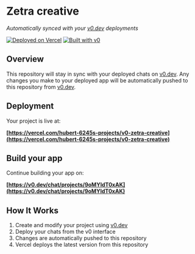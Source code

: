 # Zetra creative

*Automatically synced with your [v0.dev](https://v0.dev) deployments*

[![Deployed on Vercel](https://img.shields.io/badge/Deployed%20on-Vercel-black?style=for-the-badge&logo=vercel)](https://vercel.com/hubert-6245s-projects/v0-zetra-creative)
[![Built with v0](https://img.shields.io/badge/Built%20with-v0.dev-black?style=for-the-badge)](https://v0.dev/chat/projects/9oMYldT0xAK)

## Overview

This repository will stay in sync with your deployed chats on [v0.dev](https://v0.dev).
Any changes you make to your deployed app will be automatically pushed to this repository from [v0.dev](https://v0.dev).

## Deployment

Your project is live at:

**[https://vercel.com/hubert-6245s-projects/v0-zetra-creative](https://vercel.com/hubert-6245s-projects/v0-zetra-creative)**

## Build your app

Continue building your app on:

**[https://v0.dev/chat/projects/9oMYldT0xAK](https://v0.dev/chat/projects/9oMYldT0xAK)**

## How It Works

1. Create and modify your project using [v0.dev](https://v0.dev)
2. Deploy your chats from the v0 interface
3. Changes are automatically pushed to this repository
4. Vercel deploys the latest version from this repository